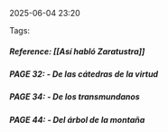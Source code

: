 2025-06-04 23:20

Tags:
##### **Reference:** [[Así habló Zaratustra]]


##### **PAGE 32:** - *De las cátedras de la virtud*

##### **PAGE 34:** - *De los transmundanos*

##### **PAGE 44:** - *Del árbol de la montaña*

